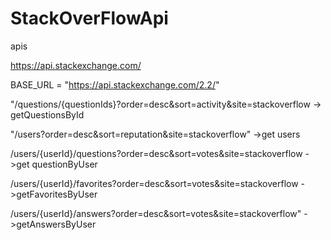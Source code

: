 # StackOverFlowApi

apis




https://api.stackexchange.com/


BASE_URL = "https://api.stackexchange.com/2.2/"


"/questions/{questionIds}?order=desc&sort=activity&site=stackoverflow -> getQuestionsById


"/users?order=desc&sort=reputation&site=stackoverflow" ->get users


/users/{userId}/questions?order=desc&sort=votes&site=stackoverflow ->get questionByUser


/users/{userId}/favorites?order=desc&sort=votes&site=stackoverflow ->getFavoritesByUser


/users/{userId}/answers?order=desc&sort=votes&site=stackoverflow" ->getAnswersByUser



